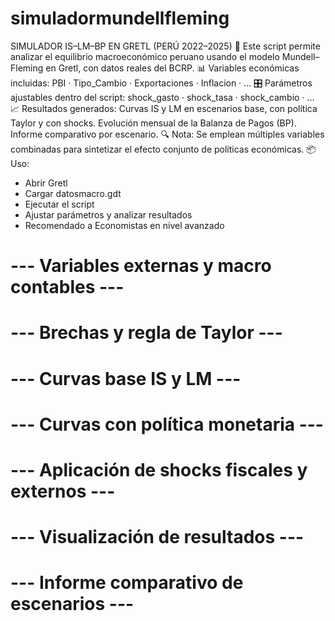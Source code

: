 # simuladormundellfleming
SIMULADOR IS–LM–BP EN GRETL (PERÚ 2022–2025)
📘 Este script permite analizar el equilibrio macroeconómico peruano usando el modelo Mundell–Fleming en Gretl, con datos reales del BCRP.
📊 Variables económicas incluidas:
PBI · Tipo_Cambio · Exportaciones · Inflacion · ...
🎛️ Parámetros ajustables dentro del script:
shock_gasto · shock_tasa · shock_cambio · ...
📈 Resultados generados:
Curvas IS y LM en escenarios base, con política Taylor y con shocks.
Evolución mensual de la Balanza de Pagos (BP).
Informe comparativo por escenario.
🔍 Nota:
Se emplean múltiples variables combinadas para sintetizar el efecto conjunto de políticas económicas.
📦 Uso:
- Abrir Gretl
- Cargar datosmacro.gdt
- Ejecutar el script
- Ajustar parámetros y analizar resultados
- Recomendado a Economistas  en nivel avanzado



# --- Variables externas y macro contables ---

# --- Brechas y regla de Taylor ---

# --- Curvas base IS y LM ---

# --- Curvas con política monetaria ---

# --- Aplicación de shocks fiscales y externos ---


# --- Visualización de resultados  ---

# --- Informe comparativo de escenarios ---

